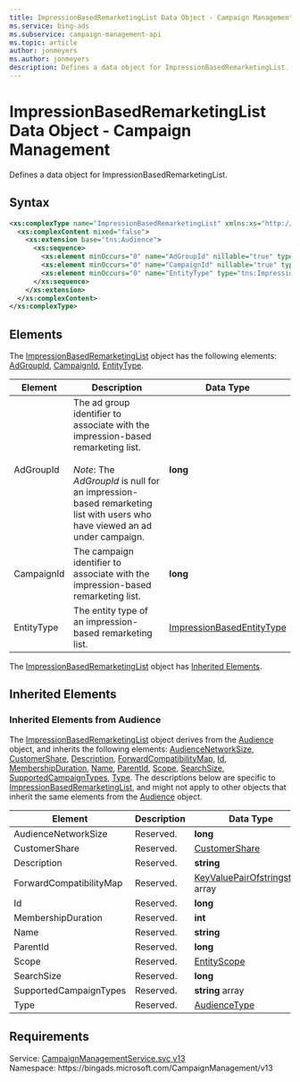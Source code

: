 ```yaml
---
title: ImpressionBasedRemarketingList Data Object - Campaign Management
ms.service: bing-ads
ms.subservice: campaign-management-api
ms.topic: article
author: jonmeyers
ms.author: jonmeyers
description: Defines a data object for ImpressionBasedRemarketingList.
---
```

# ImpressionBasedRemarketingList Data Object - Campaign Management
Defines a data object for ImpressionBasedRemarketingList.

## Syntax
```xml
<xs:complexType name="ImpressionBasedRemarketingList" xmlns:xs="http://www.w3.org/2001/XMLSchema">
  <xs:complexContent mixed="false">
    <xs:extension base="tns:Audience">
      <xs:sequence>
        <xs:element minOccurs="0" name="AdGroupId" nillable="true" type="xs:long" />
        <xs:element minOccurs="0" name="CampaignId" nillable="true" type="xs:long" />
        <xs:element minOccurs="0" name="EntityType" type="tns:ImpressionBasedEntityType" />
      </xs:sequence>
    </xs:extension>
  </xs:complexContent>
</xs:complexType>
```

## <a name="elements"></a>Elements

The [ImpressionBasedRemarketingList](impressionbasedremarketinglist.md) object has the following elements: [AdGroupId](#adgroupid), [CampaignId](#campaignid), [EntityType](#entitytype).

|Element|Description|Data Type|
|-----------|---------------|-------------|
|<a name="adgroupid"></a>AdGroupId|The ad group identifier to associate with the impression-based remarketing list.<br/><br/>*Note*: The *AdGroupId* is null for an impression-based remarketing list with users who have viewed an ad under campaign.|**long**|
|<a name="campaignid"></a>CampaignId|The campaign identifier to associate with the impression-based remarketing list.|**long**|
|<a name="entitytype"></a>EntityType|The entity type of an impression-based remarketing list.|[ImpressionBasedEntityType](impressionbasedentitytype.md)|

The [ImpressionBasedRemarketingList](impressionbasedremarketinglist.md) object has [Inherited Elements](#inheritedelements).

## <a name="inheritedelements"></a>Inherited Elements

### <a name="inheritedelementsaudience"></a>Inherited Elements from Audience
The [ImpressionBasedRemarketingList](impressionbasedremarketinglist.md) object derives from the [Audience](audience.md) object, and inherits the following elements: [AudienceNetworkSize](#audiencenetworksize), [CustomerShare](#customershare), [Description](#description), [ForwardCompatibilityMap](#forwardcompatibilitymap), [Id](#id), [MembershipDuration](#membershipduration), [Name](#name), [ParentId](#parentid), [Scope](#scope), [SearchSize](#searchsize), [SupportedCampaignTypes](#supportedcampaigntypes), [Type](#type). The descriptions below are specific to [ImpressionBasedRemarketingList](impressionbasedremarketinglist.md), and might not apply to other objects that inherit the same elements from the [Audience](audience.md) object.  

|Element|Description|Data Type|
|-----------|---------------|-------------|
|<a name="audiencenetworksize"></a>AudienceNetworkSize|Reserved.|**long**|
|<a name="customershare"></a>CustomerShare|Reserved.|[CustomerShare](customershare.md)|
|<a name="description"></a>Description|Reserved.|**string**|
|<a name="forwardcompatibilitymap"></a>ForwardCompatibilityMap|Reserved.|[KeyValuePairOfstringstring](keyvaluepairofstringstring.md) array|
|<a name="id"></a>Id|Reserved.|**long**|
|<a name="membershipduration"></a>MembershipDuration|Reserved.|**int**|
|<a name="name"></a>Name|Reserved.|**string**|
|<a name="parentid"></a>ParentId|Reserved.|**long**|
|<a name="scope"></a>Scope|Reserved.|[EntityScope](entityscope.md)|
|<a name="searchsize"></a>SearchSize|Reserved.|**long**|
|<a name="supportedcampaigntypes"></a>SupportedCampaignTypes|Reserved.|**string** array|
|<a name="type"></a>Type|Reserved.|[AudienceType](audiencetype.md)|

## Requirements
Service: [CampaignManagementService.svc v13](https://campaign.api.bingads.microsoft.com/Api/Advertiser/CampaignManagement/v13/CampaignManagementService.svc)  
Namespace: https\://bingads.microsoft.com/CampaignManagement/v13  

